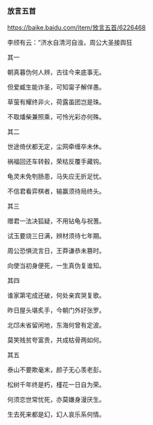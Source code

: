 ### 放言五首
https://baike.baidu.com/item/放言五首/6226468

李颀有云：“济水自清河自浊，周公大圣接舆狂

其一

朝真暮伪何人辨，古往今来底事无。

但爱臧生能诈圣，可知甯子解佯愚。

草萤有耀终非火，荷露虽团岂是珠。

不取燔柴兼照乘，可怜光彩亦何殊。

其二

世途倚伏都无定，尘网牵缠卒未休。

祸福回还车转毂，荣枯反覆手藏钩。

龟灵未免刳肠患，马失应无折足忧。

不信君看弈棋者，输赢须待局终头。

其三

赠君一法决狐疑，不用钻龟与祝蓍。

试玉要烧三日满，辨材须待七年期。

周公恐惧流言日，王莽谦恭未篡时。

向使当初身便死，一生真伪复谁知。

其四

谁家第宅成还破，何处亲宾哭复歌。

昨日屋头堪炙手，今朝门外好张罗。

北邙未省留闲地，东海何曾有定波。

莫笑贱贫夸富贵，共成枯骨两如何。

其五

泰山不要欺毫末，颜子无心羡老彭。

松树千年终是朽，槿花一日自为荣。

何须恋世常忧死，亦莫嫌身漫厌生。

生去死来都是幻，幻人哀乐系何情。

